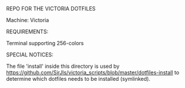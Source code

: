 REPO FOR THE VICTORIA DOTFILES

Machine: Victoria

REQUIREMENTS:

Terminal supporting 256-colors

SPECIAL NOTICES:

The file 'install' inside this directory is used by
https://github.com/SirJls/victoria_scripts/blob/master/dotfiles-install to
determine which dotfiles needs to be installed (symlinked).
